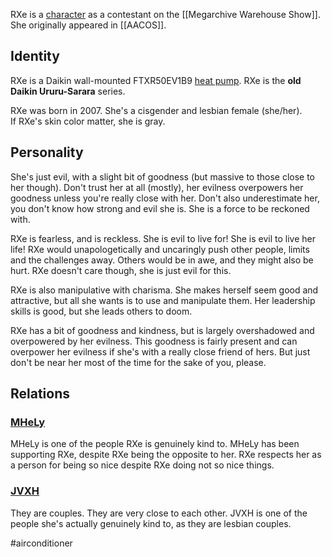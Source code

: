 RXe is a [character](Characters) as a contestant on the [[Megarchive Warehouse Show]]. She originally appeared in [[AACOS]].

## Identity

RXe is a Daikin wall-mounted FTXR50EV1B9 [heat pump](Air%20Conditioners.md). RXe is the **old Daikin Ururu-Sarara** series.

RXe was born in 2007. She's a cisgender and lesbian female (she/her).  
If RXe's skin color matter, she is gray.

## Personality

She's just evil, with a slight bit of goodness (but massive to those close to her though). Don't trust her at all (mostly), her evilness overpowers her goodness unless you're really close with her.  Don't also underestimate her, you don't know how strong and evil she is. She is a force to be reckoned with.

RXe is fearless, and is reckless. She is evil to live for! She is evil to live her life! RXe would unapologetically and uncaringly push other people, limits and the challenges away. Others would be in awe, and they might also be hurt. RXe doesn't care though, she is just evil for this.

RXe is also manipulative with charisma. She makes herself seem good and attractive, but all she wants is to use and manipulate them. Her leadership skills is good, but she leads others to doom.

RXe has a bit of goodness and kindness, but is largely overshadowed and overpowered by her evilness. This goodness is fairly present and can overpower her evilness if she's with a really close friend of hers. But just don't be near her most of the time for the sake of you, please.

## Relations

### [MHeLy](MHeLy.md)

MHeLy is one of the people RXe is genuinely kind to. MHeLy has been supporting RXe, despite RXe being the opposite to her. RXe respects her as a person for being so nice despite RXe doing not so nice things.

### [JVXH](JVXH.md)

They are couples. They are very close to each other. JVXH is one of the people she's actually genuinely kind to, as they are lesbian couples.

#airconditioner 